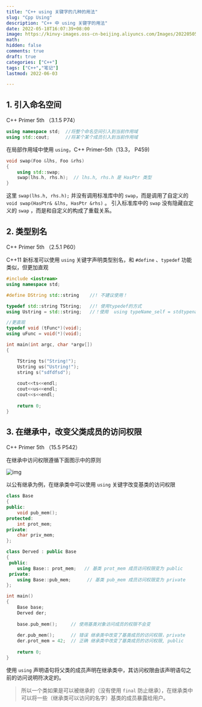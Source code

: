 ```yaml
---
title: "C++ using 关键字的几种的用法"
slug: "Cpp Using"
description: "C++ 中 using 关键字的用法"
date: 2022-05-18T16:07:39+08:00
image: https://kinvy-images.oss-cn-beijing.aliyuncs.com/Images/20220505th_id=OHR.JaliscoAgave_ZH-CN6612544241_1920x1080.jpg
math: 
hidden: false
comments: true
draft: true
categories: ["C++"]
tags: ["C++","笔记"]
lastmod: 2022-06-03

---
```






## 1. 引入命名空间

C++ Primer 5th （3.1.5 P74）

```cpp
using namespace std;  //将整个命名空间引入到当前作用域
using std::cout;      //将某个某个成员引入到当前作用域
```

在局部作用域中使用 `using`，C++ Primer-5th（13.3， P459)

```cpp
void swap(Foo &lhs, Foo &rhs)
{
    using std::swap;
    swap(lhs.h, rhs.h);  // lhs.h, rhs.h 是 HasPtr 类型
}
```

这里 `swap(lhs.h, rhs.h);` 并没有调用标准库中的 `swap`，而是调用了自定义的 `void swap(HasPtr& &lhs, HasPtr &rhs)` 。 引入标准库中的 `swap` 没有隐藏自定义的 `swap` ，而是和自定义的构成了重载关系。



## 2. 类型别名

C++ Primer 5th （2.5.1 P60）

C++11 新标准可以使用 `using` 关键字声明类型别名，和 `#define` 、`typedef` 功能类似，但更加直观

```cpp
#include <iostream>
using namespace std;

#define DString std::string    //! 不建议使用！

typedef std::string TString;   //! 使用typedef的方式
using Ustring = std::string;   //！使用  using typeName_self = stdtypename;

//更直观
typedef void (tFunc*)(void);
using uFunc = void(*)(void);

int main(int argc, char *argv[])
{

    TString ts("String!");
    Ustring us("Ustring!");    
    string s("sdfdfsd");
    
    cout<<ts<<endl;
    cout<<us<<endl;
    cout<<s<<endl;
    
    return 0;
}
```



## 3. 在继承中，改变父类成员的访问权限

C++ Primer 5th （15.5 P542）

在继承中访问权限遵循下面图示中的原则

![img](https://kinvy-images.oss-cn-beijing.aliyuncs.com/Images/clip_image002.png)

以公有继承为例，在继承类中可以使用 `using` 关键字改变基类的访问权限

```cpp
class Base
{
public:
    void pub_mem();
protected:
    int prot_mem;
private:
    char priv_mem;
};

class Derved : public Base
{
 public:
    using Base:: prot_mem;   // 基类 prot_mem 成员访问权限变为 public 
 private:
    using Base::pub_mem;      // 基类 pub_mem 成员访问权限变为 private 
};

int main()
{
    Base base;
    Derved der;
    
    base.pub_mem();		// 使用基类对象访问成员的权限不会变
    
    der.pub_mem();		// 错误 继承类中改变了基类成员的访问权限，private
    der.prot_mem = 42;  // 正确 继承类中改变了基类成员的访问权限, public
	
    return 0;
}

```

使用 `using` 声明语句将父类的成员声明在继承类中，其访问权限由该声明语句之前的访问说明符决定的。

> 所以一个类如果是可以被继承的（没有使用 `final` 防止继承），在继承类中可以将一些（继承类可以访问的名字）基类的成员暴露给用户。



